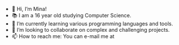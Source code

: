 - 👋 Hi, I’m Mina!
- 📚 I am a 16 year old studying Computer Science.
- 🌱 I’m currently learning various programming languages and tools.
- 📝 I’m looking to collaborate on complex and challenging projects.
- 📫 How to reach me: You can e-mail me at 

<!---
iluvsteroids/iluvsteroids is a ✨ special ✨ repository because its `README.md` (this file) appears on your GitHub profile.
You can click the Preview link to take a look at your changes.
--->

